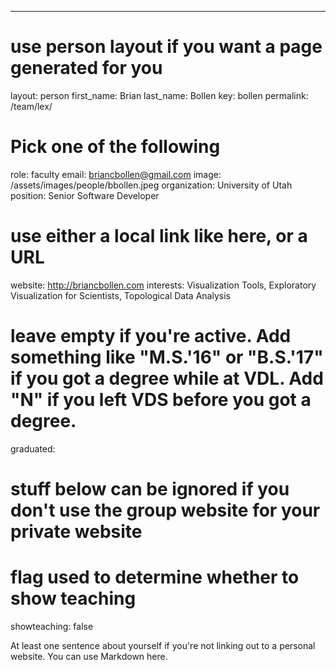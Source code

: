 ---
# use person layout if you want a page generated for you
layout: person
first_name: Brian
last_name: Bollen
key: bollen
permalink: /team/lex/
# Pick one of the following
role: faculty
email: briancbollen@gmail.com
image: /assets/images/people/bbollen.jpeg
organization: University of Utah
position: Senior Software Developer
# use either a local link like here, or a URL
website: http://briancbollen.com
interests: Visualization Tools, Exploratory Visualization for Scientists, Topological Data Analysis
#  leave empty if you're active. Add something like "M.S.'16" or "B.S.'17" if you got a degree while at VDL. Add "N" if you left VDS before you got a degree.
graduated: 

# stuff below can be ignored if you don't use the group website for your private website


# flag used to determine whether to show teaching
showteaching: false

At least one sentence about yourself if you're not linking out to a personal website. You can use Markdown here. 